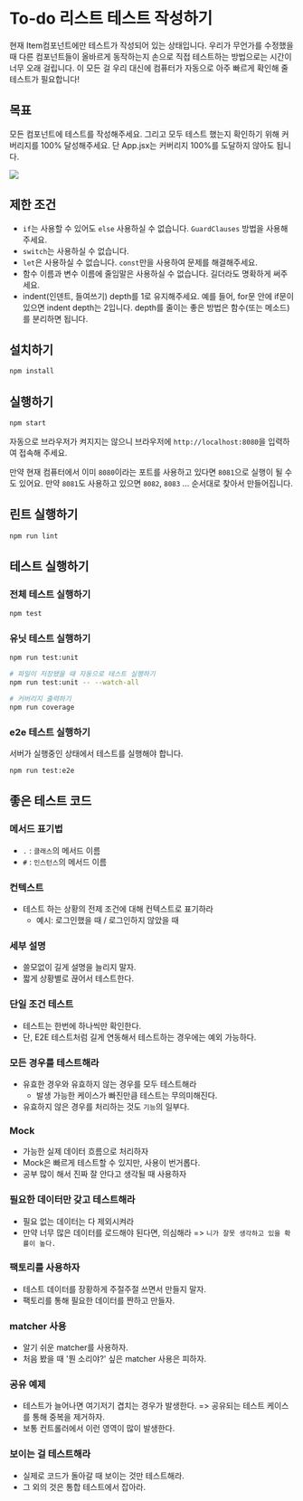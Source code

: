 # To-do 리스트 테스트 작성하기

현재 Item컴포넌트에만 테스트가 작성되어 있는 상태입니다. 우리가 무언가를 수정했을 때 다른 컴포넌트들이 올바르게 동작하는지 손으로 직접 테스트하는 방법으로는 시간이 너무 오래 걸립니다. 이 모든 걸 우리 대신에 컴퓨터가 자동으로 아주 빠르게 확인해 줄 테스트가 필요합니다!

## 목표

모든 컴포넌트에 테스트를 작성해주세요. 그리고 모두 테스트 했는지 확인하기 위해 커버리지를 100% 달성해주세요. 단 App.jsx는 커버리지 100%를 도달하지 않아도 됩니다.

![](https://user-images.githubusercontent.com/14071105/84498754-37675680-acec-11ea-83d1-df76261d3c32.png)

## 제한 조건

* `if`는 사용할 수 있어도 `else` 사용하실 수 없습니다. `GuardClauses` 방법을 사용해주세요.
* `switch`는 사용하실 수 없습니다.
* `let`은 사용하실 수 없습니다. `const`만을 사용하여 문제를 해결해주세요.
* 함수 이름과 변수 이름에 줄임말은 사용하실 수 없습니다. 길더라도 명확하게 써주세요.
* indent(인덴트, 들여쓰기) depth를 1로 유지해주세요.
예를 들어, for문 안에 if문이 있으면 indent depth는 2입니다.
depth를 줄이는 좋은 방법은 함수(또는 메소드)를 분리하면 됩니다.

## 설치하기

```bash
npm install
```

## 실행하기

```bash
npm start
```

자동으로 브라우저가 켜지지는 않으니 브라우저에 `http://localhost:8080`을 입력하여 접속해 주세요.  

만약 현재 컴퓨터에서 이미 `8080`이라는 포트를 사용하고 있다면 `8081`으로 실행이 될 수도 있어요. 만약 `8081`도 사용하고 있으면 `8082`, `8083` ... 순서대로 찾아서 만들어집니다.

## 린트 실행하기

```bash
npm run lint
```

## 테스트 실행하기

### 전체 테스트 실행하기

```bash
npm test
```

### 유닛 테스트 실행하기

```bash
npm run test:unit

# 파일이 저장됐을 때 자동으로 테스트 실행하기
npm run test:unit -- --watch-all

# 커버리지 출력하기
npm run coverage
```

### e2e 테스트 실행하기

서버가 실행중인 상태에서 테스트를 실행해야 합니다.

```bash
npm run test:e2e
```

## 좋은 테스트 코드
### 메서드 표기법
- `.` : `클래스`의 메서드 이름
- `#` : `인스턴스`의 메서드 이름

### 컨텍스트
- 테스트 하는 상황의 전제 조건에 대해 컨텍스트로 표기하라
  - 예시: 로그인했을 때 / 로그인하지 않았을 때

### 세부 설명
- 쓸모없이 길게 설명을 늘리지 말자.
- 짧게 상황별로 끊어서 테스트한다.

### 단일 조건 테스트
- 테스트는 한번에 하나씩만 확인한다.
- 단, E2E 테스트처럼 길게 연동해서 테스트하는 경우에는 예외 가능하다.

### 모든 경우를 테스트해라
- 유효한 경우와 유효하지 않는 경우를 모두 테스트해라
  - 발생 가능한 케이스가 빠진만큼 테스트는 무의미해진다.
- 유효하지 않은 경우를 처리하는 것도 `기능`의 일부다.

### Mock
- 가능한 실제 데이터 흐름으로 처리하자
- Mock은 빠르게 테스트할 수 있지만, 사용이 번거롭다.
- 공부 많이 해서 진짜 잘 안다고 생각될 때 사용하자

### 필요한 데이터만 갖고 테스트해라
- 필요 없는 데이터는 다 제외시켜라
- 만약 너무 많은 데이터를 로드해야 된다면, 의심해라 => `니가 잘못 생각하고 있을 확률이 높다.`

### 팩토리를 사용하자
- 테스트 데이터를 장황하게 주절주절 쓰면서 만들지 말자.
- 팩토리를 통해 필요한 데이터를 짠하고 만들자.

### matcher 사용
- 알기 쉬운 matcher를 사용하자.
- 처음 봤을 때 '뭔 소리야?' 싶은 matcher 사용은 피하자.

### 공유 예제
- 테스트가 늘어나면 여기저기 겹치는 경우가 발생한다. => 공유되는 테스트 케이스를 통해 중복을 제거하자.
- 보통 컨트롤러에서 이런 영역이 많이 발생한다.

### 보이는 걸 테스트해라
- 실제로 코드가 돌아갈 때 보이는 것만 테스트해라.
- 그 외의 것은 통합 테스트에서 잡아라.
